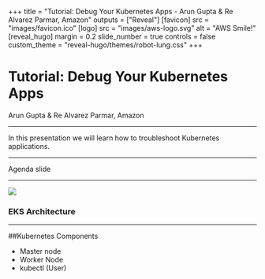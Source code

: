 +++
title = "Tutorial: Debug Your Kubernetes Apps - Arun Gupta & Re Alvarez Parmar, Amazon"
outputs = ["Reveal"]
[favicon]
src = "images/favicon.ico"
[logo]
src = "images/aws-logo.svg"
alt = "AWS Smile!"
[reveal_hugo]
margin = 0.2
slide_number = true
controls = false
custom_theme = "reveal-hugo/themes/robot-lung.css"
+++

# Tutorial: Debug Your Kubernetes Apps
 Arun Gupta & Re Alvarez Parmar, Amazon


---

In this presentation we will learn how to troubleshoot Kubernetes applications. 

---

Agenda slide

---

![](images/eks-arch.jpg)

### EKS Architecture

---

##Kubernetes Components
* Master node
* Worker Node
* kubectl (User)
